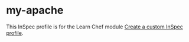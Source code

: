 # my-apache

This InSpec profile is for the Learn Chef module [Create a custom InSpec profile](https://learn.chef.io/modules/create-a-custom-profile/).
